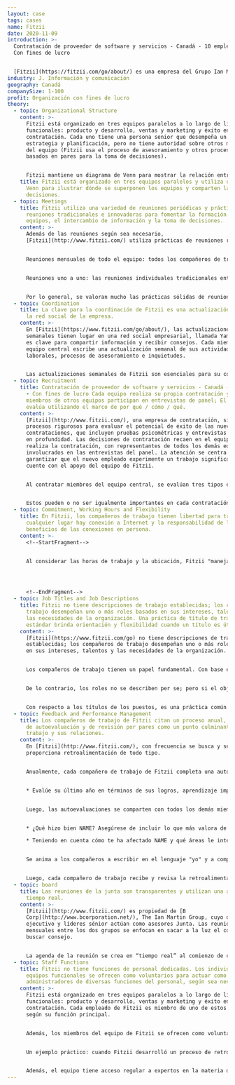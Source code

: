 ```yaml
---
layout: case
tags: cases
name: Fitzii
date: 2020-11-09
introduction: >-
  Contratación de proveedor de software y servicios - Canadá - 10 empleados -
  Con fines de lucro


  [Fitzii](https://fitzii.com/go/about/) es una empresa del Grupo Ian Martin (contratación de asistencia)
industry: J. Información y comunicación
geography: Canadá
companySize: 1-100
profit: Organización con fines de lucro
theory:
  - topic: Organizational Structure
    content: >-
      Fitzii está organizado en tres equipos paralelos a lo largo de líneas
      funcionales: producto y desarrollo, ventas y marketing y éxito en la
      contratación. Cada uno tiene una persona senior que desempeña un papel de
      estrategia y planificación, pero no tiene autoridad sobre otros miembros
      del equipo (Fitzii usa el proceso de asesoramiento y otros procesos
      basados en pares para la toma de decisiones).


      Fitzii mantiene un diagrama de Venn para mostrar la relación entre sus tres equipos. Cada equipo es responsable de sus propios planes; cada combinación de dos equipos tiene planes compartidos donde su trabajo se superpone; y finalmente, ciertos temas descansan en el centro del Venn donde cualquier cambio requiere la participación de los tres equipos. Los temas del "Centro de Venn" incluyen el propósito evolutivo, la estrategia y los objetivos temáticos de Fitzii, los cambios de productos y servicios que podrían afectar significativamente a los clientes y las prácticas de personas y cultura, como la autogestión.
    title: Fitzii está organizado en tres equipos paralelos y utiliza un diagrama de
      Venn para ilustrar dónde se superponen los equipos y comparten la toma de
      decisiones.
  - topic: Meetings
    title: Fitzii utiliza una variedad de reuniones periódicas y prácticas de
      reuniones tradicionales e innovadoras para fomentar la formación de
      equipos, el intercambio de información y la toma de decisiones.
    content: >-
      Además de las reuniones según sea necesario,
      [Fitzii](http://www.fitzii.com/) utiliza prácticas de reuniones regulares.


      Reuniones mensuales de todo el equipo: todos los compañeros de trabajo habituales de Fitzii asisten a una reunión mensual que alterna entre sus dos oficinas. Para un equipo que trabaja desde dos ubicaciones y, a menudo, trabaja a distancia, esto garantiza una ocasión predecible para reunirse cara a cara. La agenda incluye regularmente actividades de integridad, como una actividad para conocer a un compañero de trabajo, así como una revisión financiera para aumentar la conciencia financiera de cada miembro del equipo y promover el pensamiento de propiedad. Otros temas se agregan, a un documento compartido (ninguna persona controla la agenda), por cualquiera que quiera la opinión de todo el equipo sobre cualquier tema.


      Reuniones uno a uno: las reuniones individuales tradicionales entre gerentes y empleados han sido reemplazadas por reuniones individuales rotativas entre parejas aleatorias de personas. Estas reuniones, llamadas "Fechas Teal", sirven para fortalecer los lazos, aumentar la comprensión de otros roles y proporcionar un primer punto de contacto predecible para el proceso de asesoramiento. Cada emparejamiento de Teal Date dura tres meses.


      Por lo general, se valoran mucho las prácticas sólidas de reuniones y la facilitación, ej. Las técnicas de De Bono, las técnicas de aprendizaje basadas en tareas y el estilo de reunión Doozy of a Question (DOAQ) de la empresa son ejemplos.
  - topic: Coordination
    title: La clave para la coordinación de Fitzii es una actualización semanal en
      la red social de la empresa.
    content: >-
      En [Fitzii](https://www.fitzii.com/go/about/), las actualizaciones
      semanales tienen lugar en una red social empresarial, llamada Yammer, que
      es clave para compartir información y recibir consejos. Cada miembro del
      equipo central escribe una actualización semanal de sus actividades
      laborales, procesos de asesoramiento e inquietudes.


      Las actualizaciones semanales de Fitzii son esenciales para su comunicación. Las actualizaciones semanales garantizan que cada miembro del equipo tenga acceso regular a una amplia variedad de información sobre el negocio, desde el desempeño financiero hasta las inquietudes de los clientes y el compromiso personal del individuo, lo que resulta en una mayor alineación y compromiso de los miembros del equipo de Fitzii. El consejo asesor y de propiedad de Fitzii también son miembros del grupo Yammer, y ocasionalmente añaden comentarios de aliento o plantean preguntas difíciles en las actualizaciones semanales o en las reuniones del consejo asesor.
  - topic: Recruitment
    title: Contratación de proveedor de software y servicios - Canadá - 10 empleados
      - Con fines de lucro Cada equipo realiza su propia contratación y los
      miembros de otros equipos participan en entrevistas de panel; El ajuste se
      evalúa utilizando el marco de por qué / cómo / qué.
    content: >-
      [Fitzii](http://www.fitzii.com/), una empresa de contratación, sigue
      procesos rigurosos para evaluar el potencial de éxito de las nuevas
      contrataciones, que incluyen pruebas psicométricas y entrevistas de panel
      en profundidad. Las decisiones de contratación recaen en el equipo que
      realiza la contratación, con representantes de todos los demás equipos
      involucrados en las entrevistas del panel. La atención se centra en
      garantizar que el nuevo empleado experimente un trabajo significativo y
      cuente con el apoyo del equipo de Fitzii.


      Al contratar miembros del equipo central, se evalúan tres tipos esenciales de adaptación: • Por qué: la alineación con el propósito evolutivo de Fitzii se evalúa en una conversación durante las entrevistas preliminares y del panel; existe un fuerte deseo de encontrar roles para personas con una alineación clara de propósitos • Cómo: los rasgos de comportamiento de un individuo, evaluados mediante pruebas psicométricas dentro del software Fitzii • Qué: conocimientos, habilidades, habilidades relacionadas con el rol principal que desempeñará el nuevo empleado juego, evaluado por el equipo funcional correspondiente


      Estos pueden o no ser igualmente importantes en cada contratación. Por ejemplo, contratar a un programador requiere un alto nivel de conocimiento, habilidad y habilidad (qué), mientras que contratar a una persona de alto nivel que establecerá la estrategia requiere un alto nivel de alineación de propósitos (por qué).
  - topic: Commitment, Working Hours and Flexibility
    title: En Fitzii, los compañeros de trabajo tienen libertad para trabajar en
      cualquier lugar hay conexión a Internet y la responsabilidad de lograr los
      beneficios de las conexiones en persona.
    content: >-
      <!--StartFragment-->


      Al considerar las horas de trabajo y la ubicación, Fitzii "maneja una polaridad" entre libertad y responsabilidad. Los compañeros de trabajo pueden trabajar en cualquier lugar donde haya conexión a Internet (libertad). La flexibilidad es altamente apreciada por las personas que son productivas trabajando desde casa o tienen necesidades ocasionales, por ejemplo. Un compañero de trabajo pasó una semana trabajando en Miami para visitar a un pariente enfermo. En la práctica, los compañeros de trabajo trabajan principalmente en dos oficinas - una en Oakville, Ontario y la otra en Toronto, Ontario. En un esfuerzo por pasar tiempo juntos en persona - el CEO a menudo se le escucha decir "no se puede construir la comunidad a menos que pierdan tiempo juntos" - los compañeros de trabajo hacen todo lo posible para trabajar desde Oakville los martes y de Toronto los jueves. Las reuniones mensuales en persona del equipo giran entre las dos localizaciones; Un retiro anual del equipo en persona proporciona una interacción estructurada y no estructurada de calidad.




      <!--EndFragment-->
  - topic: Job Titles and Job Descriptions
    title: Fitzii no tiene descripciones de trabajo establecidas; los compañeros de
      trabajo desempeñan uno o más roles basados en sus intereses, talentos y
      las necesidades de la organización. Una práctica de título de trabajo
      estándar brinda orientación y flexibilidad cuando un título es útil.
    content: >-
      [Fitzii](https://www.fitzii.com/go) no tiene descripciones de trabajo
      establecidas; los compañeros de trabajo desempeñan uno o más roles basados
      ​​en sus intereses, talentos y las necesidades de la organización.


      Los compañeros de trabajo tienen un papel fundamental. Con base en ese rol central, son miembros de uno de los tres equipos funcionales: producto y desarrollo, ventas y marketing, y éxito en la contratación. Los compañeros de trabajo también tienen otros roles que no están relacionados con su rol principal. Para mayor comodidad, existen listas simples de estos roles en la red social de la empresa. Son tan simples como "Práctica de contratación - Luz" para que sea fácil identificar a la persona que actualmente desempeña un papel.


      De lo contrario, los roles no se describen per se; pero si el objetivo de una descripción de trabajo tradicional es dejar en claro lo que debe hacer cada persona, la fuente equivalente de orientación es el documento de metas y planes de cada equipo, que aclara las prioridades actuales de ese equipo. En ese sentido, la descripción del trabajo de un compañero de trabajo es avanzar en el propósito de Fitzii, específicamente al lograr los objetivos y planes con los que se ha comprometido su equipo funcional.


      Con respecto a los títulos de los puestos, es una práctica común usar el nombre del equipo como título. Por ejemplo, presentarse como “Carla de la contratación exitosa” o firmar un correo electrónico: Carla, Hiring Success, Fitzii. Al mismo tiempo, en situaciones en las que es más práctico utilizar un título convencional, cada persona tiene la libertad de hacerlo. Por ejemplo, puede resultar práctico para un miembro del equipo de ventas y marketing identificarse como el director de marketing de Fitzii cuando se dirige a los proveedores de servicios de marketing. ¡Hay suficiente presión de grupo o sentido común para evitar títulos más sofisticados impulsados ​​por el ego!
  - topic: Feedback and Performance Management
    title: Los compañeros de trabajo de Fitzii citan un proceso anual, estructurado,
      de autoevaluación y de revisión por pares como un punto culminante de su
      trabajo y sus relaciones.
    content: >-
      En [Fitzii](http://www.fitzii.com/), con frecuencia se busca y se
      proporciona retroalimentación de todo tipo.


      Anualmente, cada compañero de trabajo de Fitzii completa una autoevaluación, respondiendo estas dos preguntas (en una herramienta de gestión del desempeño en línea):


      * Evalúe su último año en términos de sus logros, aprendizaje importante e incluso errores que lo llevaron al crecimiento. Luego, díganos sobre qué áreas de su desempeño le gustaría recibir comentarios en particular.


      Luego, las autoevaluaciones se comparten con todos los demás miembros del equipo de Fitzii, quienes revisan el contenido antes de responder con respuestas a estas dos preguntas:


      * ¿Qué hizo bien NAME? Asegúrese de incluir lo que más valora de trabajar con NAME.

      * Teniendo en cuenta cómo te ha afectado NAME y qué áreas le interesan a ella, ¿cuál es la retroalimentación que te gustaría darle que podría ayudarla a crecer o mejorar?


      Se anima a los compañeros a escribir en el lenguaje "yo" y a compartir cómo se han sentido inspirados, tocados, heridos, etc. por las contribuciones de la otra persona. La retroalimentación no se presenta como una verdad objetiva. No se utilizan clasificaciones ni clasificaciones numéricas.


      Luego, cada compañero de trabajo recibe y revisa la retroalimentación y se prepara para asistir a una discusión de todo el equipo en la que cada persona comparte nuevos conocimientos del proceso de retroalimentación, así como las acciones que desea tomar en respuesta.
  - topic: board
    title: Las reuniones de la junta son transparentes y utilizan una agenda en
      tiempo real.
    content: >-
      [Fitzii](http://www.fitzii.com/) es propiedad de [B
      Corp](http://www.bcorporation.net/), The Ian Martin Group, cuyo director
      ejecutivo y líderes sénior actúan como asesores Junta. Las reuniones
      mensuales entre los dos grupos se enfocan en sacar a la luz el conflicto y
      buscar consejo.


      La agenda de la reunión se crea en “tiempo real” al comienzo de cada reunión. Esto reduce la burocracia y la politiquería para temas que pueden no interesar a todo el grupo o tener urgencia. Cada jefe de equipo y miembro de la junta comparte cuatro elementos: en qué está a) concentrado, b) emocionado, c) preocupado yd) tareas que necesitan atención inmediata. Se discuten temas urgentes y de amplio interés y se aplazan otros. Las notas de la reunión son accesibles para todos los miembros del equipo de Fitzii.
  - topic: Staff Functions
    title: Fitzii no tiene funciones de personal dedicadas. Los individuos de los
      equipos funcionales se ofrecen como voluntarios para actuar como
      administradores de diversas funciones del personal, según sea necesario.
    content: >-
      Fitzii está organizado en tres equipos paralelos a lo largo de líneas
      funcionales: producto y desarrollo, ventas y marketing y éxito en la
      contratación. Cada empleado de Fitzii es miembro de uno de estos equipos,
      según su función principal.


      Además, los miembros del equipo de Fitzii se ofrecen como voluntarios para administrar diversas funciones del personal, como finanzas, compras y recursos humanos. El administrador individual acumula experiencia y hace avanzar decisiones, acciones y proyectos. Estas asignaciones se basan en el interés individual y las necesidades generales del equipo.


      Un ejemplo práctico: cuando Fitzii desarrolló un proceso de retroalimentación de 360 ​​grados basado en pares, varios miembros del equipo estaban interesados ​​en contribuir. Inicialmente, el desarrollo del nuevo proceso de retroalimentación se retrasó ya que nadie era claramente responsable de llevarlo adelante. Cuando el equipo notó esto, un compañero de trabajo del equipo de producto y desarrollo asumió el rol de administrador del proceso de retroalimentación. Recopiló consejos y opiniones de otros compañeros de trabajo interesados, propuso un proceso basado en sus consejos y se hizo cargo de la implementación práctica de la nueva práctica. En ese sentido, el rol tiene menos que ver con la autoridad sobre una función particular del personal y más con el servicio a las necesidades prácticas del equipo.


      Además, el equipo tiene acceso regular a expertos en la materia de su empresa matriz, el [Ian Martin Group,](http://ianmartin.com/), así como a expertos externos, como asesores legales.
---
```

